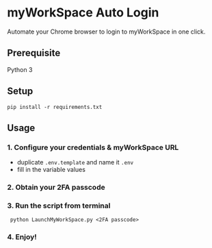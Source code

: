 # myWorkSpace Auto Login
Automate your Chrome browser to login to myWorkSpace in one click.

## Prerequisite
Python 3

## Setup
```pip install -r requirements.txt```

## Usage
### 1. Configure your credentials & myWorkSpace URL
- duplicate ```.env.template``` and name it ```.env```
- fill in the variable values
### 2. Obtain your 2FA passcode
### 3. Run the script from terminal
``` python LaunchMyWorkSpace.py <2FA passcode>```
### 4. Enjoy!

